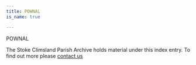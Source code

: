 ```yaml
---
title: POWNAL
is_name: true

---
```


POWNAL


The Stoke Climsland Parish Archive holds material under this index entry. To find out more please [contact us](/contact/)
